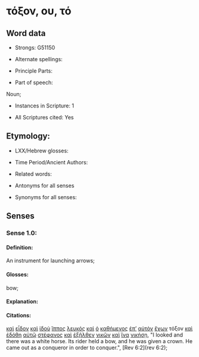 # τόξον, ου, τό 

<!-- Status: S2=NeedsReview -->
<!-- Lexica used for edits: BDAG, FFM, LN, A-S -->

## Word data

* Strongs: G51150

* Alternate spellings:

* Principle Parts: 

* Part of speech: 

Noun;

* Instances in Scripture: 1

* All Scriptures cited: Yes

## Etymology: 

* LXX/Hebrew glosses: 

* Time Period/Ancient Authors: 

* Related words: 

* Antonyms for all senses

* Synonyms for all senses: 

## Senses 

### Sense 1.0:

#### Definition: 

An instrument for launching arrows;

#### Glosses:

bow;

#### Explanation:

#### Citations:

[καὶ](../G25320/01.md) [εἶδον](../G37080/01.md) [καὶ](../G25320/01.md) [ἰδοὺ](../G37080/01.md) [ἵππος](../G24620/01.md) [λευκός](../G30220/01.md) [καὶ](../G25320/01.md) [ὁ](../G35880/01.md) [καθήμενος](../G25210/01.md) [ἐπ’](../G19090/01.md) [αὐτὸν](../G08460/01.md) [ἔχων](../G21920/01.md) τόξον [καὶ](../G25320/01.md) [ἐδόθη](../G13250/01.md) [αὐτῷ](../G08460/01.md) [στέφανος](../G47350/01.md) [καὶ](../G25320/01.md) [ἐξῆλθεν](../G18310/01.md) [νικῶν](../G35280/01.md) [καὶ](../G25320/01.md) [ἵνα](../G24430/01.md) [νικήσῃ](../G35280/01.md), 
"I looked and there was a white horse. Its rider held a bow, and he was given a crown. He came out as a conqueror in order to conquer.", 
[Rev 6:2](rev 6:2); 
